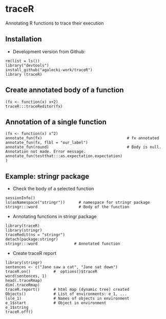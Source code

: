 # traceR
Annotating R functions to trace their execution

## Installation

* Development version from Github:
```
rm(list = ls())
library("devtools")
install_github("agalecki-work/traceR")
library (traceR)
```

## Create annotated body of a function

```
(fx <- function(x) x+2)
traceR:::traceReditor(fx)
```


## Annotation of a single function

```
(fx <- function(x) x^2)
annotate_fun(fx)                                     # fx annotated
annotate_fun(fx, flbl = "our_label")
annotate_fun(round)                                  # Body is null. Annotation not made. Error message.
annotate_fun(testthat:::as.expectation.expectation)                                 )
```

## Example: stringr package

* Check the body of a selected function 
```
sessionInfo()
ls(asNamespace("stringr"))      # namespace for stringr package
stringr:::word                  # Body of the function
```

* Annotating functions in stringr package
```
library(traceR)
library(stringr)
traceRedit(ns = "stringr")
detach(package:stringr)
stringr:::word                # Annotated function
```

* Create traceR report

```
library(stringr)
sentences <- c("Jane saw a cat", "Jane sat down")
traceR.on()          #  options()$traceR
word(sentences, 1)
head(.traceRmap)
dim(.traceRmap)
traceR.report()      # html map (dynamic tree) created
Objects()            # List of environments: e_1, ... 
ls(e_1)              # Names of objects in environment
e_1$start            # Object in environment 
e_1$string            
traceR.off()

```

